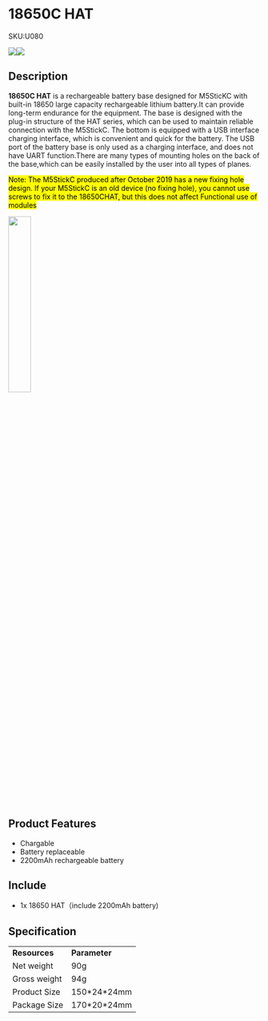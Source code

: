 # 18650C HAT

<el-tag effect="plain">SKU:U080</el-tag>

<div class="product_pic"><img src="assets\img\product_pics\hat\18650C_hat\18650C_01.webp"><img src="assets\img\product_pics\hat\18650C_hat\18650C_02.webp"></div>

## Description

**18650C HAT** is a rechargeable battery base designed for M5SticKC with built-in 18650 large capacity rechargeable lithium battery.It can provide long-term endurance for the equipment. The base is designed with the plug-in structure of the HAT series, which can be used to maintain reliable connection with the M5StickC. The bottom is equipped with a USB interface charging interface, which is convenient and quick for the battery. The USB port of the battery base is only used as a charging interface, and does not have UART function.There are many types of mounting holes on the back of the base,which can be easily installed by the user into all types of planes.

<mark>Note: The M5StickC produced after October 2019 has a new fixing hole design. If your M5StickC is an old device (no fixing hole), you cannot use screws to fix it to the 18650CHAT, but this does not affect Functional use of modules</mark>

<img src="assets\img\product_pics\hat\18650C_hat\18650C_04.webp" width="30%">

## Product Features

- Chargable
- Battery replaceable
- 2200mAh rechargeable battery


## Include

- 1x 18650 HAT（include 2200mAh battery)

## Specification

<table>
   <tr style="font-weight:bold">
      <td>Resources</td>
      <td>Parameter</td>
   </tr>
   <tr>
      <td>Net weight</td>
      <td>90g</td>
   </tr>
   <tr>
      <td>Gross weight</td>
      <td>94g</td>
   </tr>
   <tr>
      <td>Product Size</td>
      <td>150*24*24mm</td>
   </tr>
   <tr>
      <td>Package Size</td>
      <td>170*20*24mm</td>
   </tr>
 </table>

<script>

   var purchase_link = 'https://m5stack.com/products/m5stickc-18650';

   anchor_search(purchase_link);
   scrollFunc();

</script>